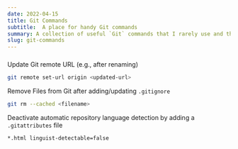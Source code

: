 ```yaml
---
date: 2022-04-15
title: Git Commands
subtitle:  A place for handy Git commands
summary: A collection of useful `Git` commands that I rarely use and that frequently escape my mind. <i class="fab fa-git-alt"></i>
slug: git-commands
---
```


### <i class="fab fa-git-alt"></i>

Update Git remote URL (e.g., after renaming)
```bash
git remote set-url origin <updated-url>
```

Remove Files from Git after adding/updating `.gitignore`
```bash
git rm --cached <filename>
```

Deactivate automatic repository language detection by adding a `.gitattributes` file
```bash
*.html linguist-detectable=false
```
